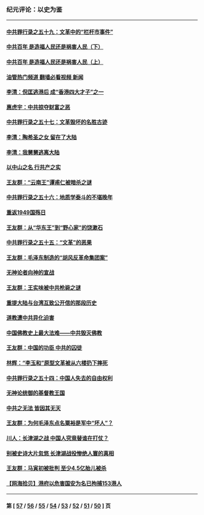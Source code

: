 ### 纪元评论：以史为鉴
---
#### [中共罪行录之五十九：文革中的“栏杆市事件”](../../pages/nsc1028/n13390605.md?11230330) 
#### [中共百年 是造福人民还是祸害人民（下）](../../pages/nsc1028/n13389389.md?11230330) 
#### [中共百年 是造福人民还是祸害人民（上）](../../pages/nsc1028/n13388697.md?11230330) 
#### [油管热门频道 翻墙必看视频 新闻](ok?11230330)
#### [李清：倪匡逃港后 成“香港四大才子”之一](../../pages/nsc1028/n13377522.md?11230330) 
#### [惠虎宇：中共掠夺财富之恶](../../pages/nsc1028/n13374142.md?11230330) 
#### [中共罪行录之五十七：文革毁坏的名胜古迹](../../pages/nsc1028/n13373282.md?11230330) 
#### [李清：陶希圣之女 留在了大陆](../../pages/nsc1028/n13367727.md?11230330) 
#### [李清：我舅舅逃离大陆](../../pages/nsc1028/n13343329.md?11230330) 
#### [以中山之名 行共产之实](../../pages/nsc1028/n13346437.md?11230330) 
#### [王友群：“云南王”谭甫仁被暗杀之谜](../../pages/nsc1028/n13357123.md?11230330) 
#### [中共罪行录之五十六：地质学泰斗的不堪晚年](../../pages/nsc1028/n13355675.md?11230330) 
#### [重返1949国殇日](../../pages/nsc1028/n13346372.md?11230330) 
#### [王友群：从“华东王”到“野心家”的饶漱石](../../pages/nsc1028/n13346037.md?11230330) 
#### [中共罪行录之五十五：“文革”的恶果](../../pages/nsc1028/n13324062.md?11230330) 
#### [王友群：毛泽东制造的“胡风反革命集团案”](../../pages/nsc1028/n13324909.md?11230330) 
#### [无神论者向神的宣战](../../pages/nsc1028/n13281535.md?11230330) 
#### [王友群：王实味被中共枪毙之谜](../../pages/nsc1028/n13307502.md?11230330) 
#### [重提大陆与台湾互致公开信的那段历史](../../pages/nsc1028/n13305095.md?11230330) 
#### [道教遭中共异化迫害](../../pages/nsc1028/n13281463.md?11230330) 
#### [中国佛教史上最大法难——中共毁灭佛教](../../pages/nsc1028/n13281397.md?11230330) 
#### [王友群：中国的功臣 中共的囚徒](../../pages/nsc1028/n13291790.md?11230330) 
#### [林辉：“李玉和”原型文革被从六楼扔下摔死](../../pages/nsc1028/n13291564.md?11230330) 
#### [中共罪行录之五十四：中国人失去的自由权利](../../pages/nsc1028/n13290123.md?11230330) 
#### [无神论统御的基督教王国](../../pages/nsc1028/n13281280.md?11230330) 
#### [中共之无法 皆因其无天](../../pages/nsc1028/n13281088.md?11230330) 
#### [王友群：为何毛泽东点名粟裕是军中“坏人”？](../../pages/nsc1028/n13279118.md?11230330) 
#### [川人：长津湖之战 中国人究竟替谁在打仗？](../../pages/nsc1028/n13279096.md?11230330) 
#### [别被史诗大片忽悠 长津湖战役惨绝人寰的真相](../../pages/nsc1028/n13279023.md?11230330) 
#### [王友群：马寅初被批判 至少4.5亿胎儿被杀](../../pages/nsc1028/n13260313.md?11230330) 
#### [【网海拾贝】港府以危害国安为名已拘捕153港人](../../pages/nsc1028/n13257369.md?11230330) 

---
#### 第 [ [57](./57.md?11230330) / [56](./56.md?11230330) / [55](./55.md?11230330) / [54](./54.md?11230330) / [53](./53.md?11230330) / [52](./52.md?11230330) / [51](./51.md?11230330) / [50](./50.md?11230330) ] 页
